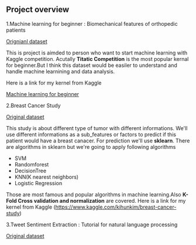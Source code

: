 ## Project overview 

1.Machine learning for beginner : Biomechanical features of orthopedic patients

[Orignianl dataset](https://www.kaggle.com/uciml/biomechanical-features-of-orthopedic-patients)

This is project is aimded to person who want to start machine learning with Kaggle competition. Acutally **Titatic Competition** is the
most popular kernal for beginner.But I think this dataset would be easiler to understand and handle machine learnining and data analysis.

Here is a link for my kernel from Kaggle

[Machine learning for beginner](https://www.kaggle.com/kihunkim/everything-about-machine-learning-for-beginner/)

2.Breast Cancer Study 

[Original dataset](https://www.kaggle.com/uciml/breast-cancer-wisconsin-data) 

This study is about different type of tumor with different informations. We'll use different informations as a sub_features or factors to predict if this patient would have a breast canacer. For prediction we'll use **sklearn**. There are algorithms in sklearn but we're going to apply following algorithms 

- SVM
- Randomforest
- DecisionTree
- KNN(K nearest neighbors) 
- Logistic Regression

Those are most famous and popular algorithms in machine learning.Also **K-Fold Cross validation and normalization** are covered.
Here is a link for my kernel from Kaggle (https://www.kaggle.com/kihunkim/breast-cancer-study)

3.Tweet Sentiment Extraction : Tutorial for natural language processing

[Original dataset](https://www.kaggle.com/c/tweet-sentiment-extraction/overview)


